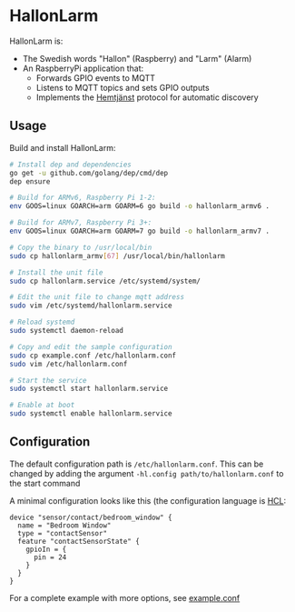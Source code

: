 # HallonLarm

HallonLarm is:
  * The Swedish words "Hallon" (Raspberry) and "Larm" (Alarm)
  * An RaspberryPi application that:
    * Forwards GPIO events to MQTT
    * Listens to MQTT topics and sets GPIO outputs
    * Implements the [Hemtjänst](https://github.com/hemtjanst/hemtjanst) protocol for automatic discovery

## Usage

Build and install HallonLarm:

```bash
# Install dep and dependencies
go get -u github.com/golang/dep/cmd/dep
dep ensure

# Build for ARMv6, Raspberry Pi 1-2:
env GOOS=linux GOARCH=arm GOARM=6 go build -o hallonlarm_armv6 .

# Build for ARMv7, Raspberry Pi 3+:
env GOOS=linux GOARCH=arm GOARM=7 go build -o hallonlarm_armv7 .

# Copy the binary to /usr/local/bin
sudo cp hallonlarm_armv[67] /usr/local/bin/hallonlarm

# Install the unit file
sudo cp hallonlarm.service /etc/systemd/system/

# Edit the unit file to change mqtt address
sudo vim /etc/systemd/hallonlarm.service

# Reload systemd
sudo systemctl daemon-reload

# Copy and edit the sample configuration
sudo cp example.conf /etc/hallonlarm.conf
sudo vim /etc/hallonlarm.conf

# Start the service
sudo systemctl start hallonlarm.service

# Enable at boot
sudo systemctl enable hallonlarm.service
```


## Configuration

The default configuration path is `/etc/hallonlarm.conf`.
This can be changed by adding the argument `-hl.config path/to/hallonlarm.conf` to the start command

A minimal configuration looks like this (the configuration language is [HCL](https://github.com/hashicorp/hcl):
```HCL
device "sensor/contact/bedroom_window" {
  name = "Bedroom Window"
  type = "contactSensor"
  feature "contactSensorState" {
    gpioIn = {
      pin = 24
    }
  }
}
```

For a complete example with more options, see [example.conf](example.conf)
